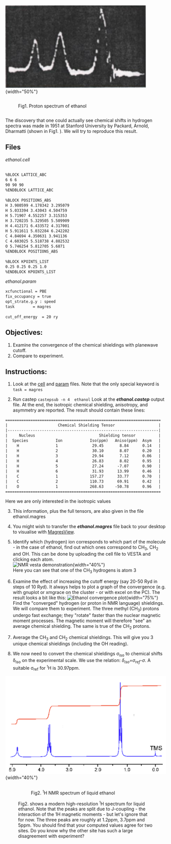 ![Fig1. Proton spectrum of ethanol](../../img/nmr_tut1.png){width="50%"}
<figure style="display: inline-block;">
  <figcaption style="text-align: left;">Fig1. Proton spectrum of ethanol</figcaption>
</figure>



The discovery that one could actually see chemical shifts in hydrogen spectra was made in 1951 at Stanford University by Packard, Arnold, Dharmatti (shown in Fig1. ). We will try to reproduce this result.  


## Files   


*ethanol.cell*
```

%BLOCK LATTICE_ABC
6 6 6
90 90 90
%ENDBLOCK LATTICE_ABC

%BLOCK POSITIONS_ABS
H 3.980599 4.178342 3.295079
H 5.033394 3.43043 4.504759
H 5.71907 4.552257 3.315353
H 3.720235 5.329505 5.509909
H 4.412171 6.433572 4.317001
H 5.911611 5.032284 6.242202
C 4.84694 4.350631 3.941136
C 4.603025 5.518738 4.882532
O 5.746254 5.812705 5.6871
%ENDBLOCK POSITIONS_ABS

%BLOCK KPOINTS_LIST
0.25 0.25 0.25 1.0
%ENDBLOCK KPOINTS_LIST
```

*ethanol.param*
```
xcfunctional = PBE
fix_occupancy = true
opt_strate.g.y : speed
task        = magres

cut_off_energy  = 20 ry
```



## Objectives:

1. Examine the convergence of the chemical shieldings with planewave cutoff.
2. Compare to experiment.

## Instructions:

1. Look at the [cell](../../documentation/Input_Files/cell_file.md) and [param](../../documentation/Input_Files/param_file.md) files. Note that the only special keyword is `task = magres`

 2. Run castep
  `castepsub -n 4  ethanol`
   Look at the ***ethanol.castep*** output file. At the end, the isotropic chemical shielding, anisotropy, and asymmetry are reported.
 The result should contain these lines:
 ```
 ====================================================================
 |                      Chemical Shielding Tensor                   |
 |------------------------------------------------------------------|
 |     Nucleus                            Shielding tensor          |
 |  Species            Ion            Iso(ppm)   Aniso(ppm)  Asym   |
 |    H                1               29.45       8.84      0.14   |
 |    H                2               30.10       8.07      0.20   |
 |    H                3               29.94       7.12      0.06   |
 |    H                4               26.83       8.02      0.95   |
 |    H                5               27.24      -7.07      0.90   |
 |    H                6               31.93      13.99      0.46   |
 |    C                1              157.27      33.77      0.70   |
 |    C                2              110.73      69.91      0.42   |
 |    O                1              268.63     -50.78      0.96   |
 ====================================================================
 ```
 Here we are only interested in the isotropic values


3. This information, plus the full tensors, are also given in the file ethanol.magres

4. You might wish to transfer the ***ethanol.magres*** file back to your desktop to visualise with [MagresView](https://www.ccpnc.ac.uk/magresview/magresview/magres_view.html?JS).

5. Identify which (hydrogen) ion corresponds to which part of the molecule - in the case of ethanol, find out which ones correspond to CH<sub>3</sub>, CH<sub>2</sub> and OH.
This can be done by uploading the cell file to VESTA and clicking each atom. <br>![NMR vesta demonstration](../../img/NMR_vesta_demonstration.png){width="40%"} <br>Here you can see that one of the CH<sub>3</sub> hydrogens is atom 3

6. Examine the effect
 of increasing the cutoff energy (say 20-50 Ryd in steps of 10 Ryd). It always helps to plot a graph of the convergence (e.g. with gnuplot or xmgrace on the cluster - or with excel on the PC). The result looks a bit like this:
 ![Ethanol convergence plot](../../img/ethanol_convergence.png){width="75%"} <br>
 Find the "converged" hydrogen (or proton in NMR language) shieldings. We will compare them to experiment. The three methyl (CH<sub>3</sub>) protons undergo fast exchange; they "rotate" faster than the nuclear magnetic moment processes. The magnetic moment will therefore "see" an average chemical shielding. The same is true of the CH<sub>2</sub> protons.

7. Average the CH<sub>3</sub> and CH<sub>2</sub> chemical shieldings. This will give you 3 unique chemical shieldings (including the OH reading).

8. We now need to convert the chemical shieldings &#963;<sub>iso</sub> to chemical shifts &#948;<sub>iso</sub> on the experimental scale. We use the relation:  <i>&#948;<sub>iso</sub>=&#963;<sub>ref</sub>-&#963;</i>.
A suitable &#963;<sub>ref</sub> for <sup><small>1</small></sup>H is 30.97ppm.



![Fig2. H NMR spectrum of liquid ethanol](../../img/nmr_tut2.png){width="40%"}
<figure fig1>
<figure style="display: inline-block;">
  <figcaption style="text-align: left;">Fig2. <sup><small>1</small></sup>H NMR spectrum of liquid ethanol</figcaption>
</figure>
<br>
 Fig2. shows a modern high-resolution <sup><small>1</small></sup>H spectrum for liquid ethanol. Note that the peaks are split due to J-coupling - the interaction of the 1H magnetic moments - but let's ignore that for now. The three peaks are roughly at 1.2ppm, 3.7ppm and 5ppm. You should find that your computed values agree for two sites. Do you know why the other site has such a large disagreement with experiment?
